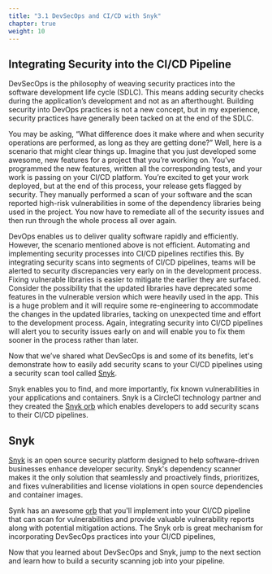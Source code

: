 ```yaml
---
title: "3.1 DevSecOps and CI/CD with Snyk"
chapter: true
weight: 10
---
```


## Integrating Security into the CI/CD Pipeline

DevSecOps is the philosophy of weaving security practices into the software development life cycle (SDLC). This means adding security checks during the application’s development and not as an afterthought. Building security into DevOps practices is not a new concept, but in my experience, security practices have generally been tacked on at the end of the SDLC.

You may be asking, “What difference does it make where and when security operations are performed, as long as they are getting done?” Well, here is a scenario that might clear things up. Imagine that you just developed some awesome, new features for a project that you’re working on. You’ve programmed the new features, written all the corresponding tests, and your work is passing on your CI/CD platform. You’re excited to get your work deployed, but at the end of this process, your release gets flagged by security. They manually performed a scan of your software and the scan reported high-risk vulnerabilities in some of the dependency libraries being used in the project. You now have to remediate all of the security issues and then run through the whole process all over again.

DevOps enables us to deliver quality software rapidly and efficiently. However, the scenario mentioned above is not efficient. Automating and implementing security processes into CI/CD pipelines rectifies this. By integrating security scans into segments of CI/CD pipelines, teams will be alerted to security discrepancies very early on in the development process. Fixing vulnerable libraries is easier to mitigate the earlier they are surfaced. Consider the possibility that the updated libraries have deprecated some features in the vulnerable version which were heavily used in the app. This is a huge problem and it will require some re-engineering to accommodate the changes in the updated libraries, tacking on unexpected time and effort to the development process. Again, integrating security into CI/CD pipelines will alert you to security issues early on and will enable you to fix them sooner in the process rather than later.

Now that we’ve shared what DevSecOps is and some of its benefits, let's demonstrate how to easily add security scans to your CI/CD pipelines using a security scan tool called [Snyk][1].

Snyk enables you to find, and more importantly, fix known vulnerabilities in your applications and containers. Snyk is a CircleCI technology partner and they created the [Snyk orb][2] which enables developers to add security scans to their CI/CD pipelines.

## Snyk

[Snyk][1] is an open source security platform designed to help software-driven businesses enhance developer security. Snyk's dependency scanner makes it the only solution that seamlessly and proactively finds, prioritizes, and fixes vulnerabilities and license violations in open source dependencies and container images.

Synk has an awesome [orb][2] that you'll implement into your CI/CD pipeline that can scan for vulnerabilities and provide valuable vulnerability reports along with potential mitigation actions. The Snyk orb is great mechanism for incorporating DevSecOps practices into your CI/CD pipelines,

Now that you learned about DevSecOps and Snyk, jump to the next section and learn how to build a security scanning job into your pipeline.


<!-- URL Links index -->
[1]: https://circleci.com/blog/devsecops-and-circleci-orbs-security-focused-ci-cd-best-practices/
[2]: https://circleci.com/developer/orbs/orb/snyk/snyk